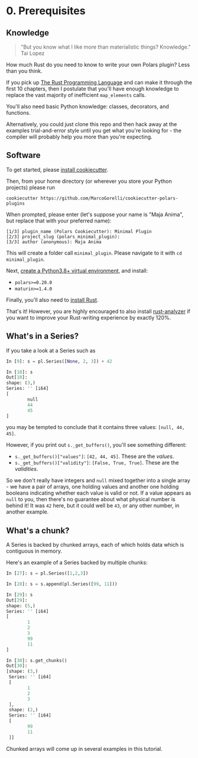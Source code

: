 # 0. Prerequisites

## Knowledge

> "But you know what I like more than materialistic things? Knowledge." Tai Lopez

How much Rust do you need to know to write your own Polars plugin? Less than
you think.

If you pick up [The Rust Programming Language](https://doc.rust-lang.org/book/)
and can make it through the first 10 chapters, then I postulate
that you'll have enough knowledge to replace the vast majority of
inefficient `map_elements` calls.

You'll also need basic Python knowledge: classes, decorators, and functions.

Alternatively, you could just clone this repo and then hack away
at the examples trial-and-error style until you get what you're looking
for - the compiler will probably help you more than you're expecting.

## Software

To get started, please [install cookiecutter](https://cookiecutter.readthedocs.io/en/stable/README.html#installation).

Then, from your home directory (or wherever you store your Python projects) please run
```
cookiecutter https://github.com/MarcoGorelli/cookiecutter-polars-plugins
```
When prompted, please enter (let's suppose your name is "Maja Anima", but replace that
with your preferred name):
```
[1/3] plugin_name (Polars Cookiecutter): Minimal Plugin
[2/3] project_slug (polars_minimal_plugin):
[3/3] author (anonymous): Maja Anima
```
This will create a folder call `minimal_plugin`.
Please navigate to it with `cd minimal_plugin`.

Next, [create a Python3.8+ virtual environment](https://docs.python.org/3/library/venv.html), and install:

- `polars>=0.20.0`
- `maturin>=1.4.0`

Finally, you'll also need to [install Rust](https://rustup.rs/).

That's it! However, you are highly encouraged to also install
[rust-analyzer](https://rust-analyzer.github.io/manual.html) if you want to
improve your Rust-writing experience by exactly 120%.

## What's in a Series?

If you take a look at a Series such as
```python
In [9]: s = pl.Series([None, 2, 3]) + 42

In [10]: s
Out[10]:
shape: (3,)
Series: '' [i64]
[
        null
        44
        45
]
```
you may be tempted to conclude that it contains three values: `[null, 44, 45]`.

However, if you print out `s._get_buffers()`, you'll see
something different:

- `s._get_buffers()["values"]`: `[42, 44, 45]`. These are the _values_.
- `s._get_buffers()["validity"]`: `[False, True, True]`. These are the _validities_.

So we don't really have integers and `null` mixed together into a single array - we
have a pair of arrays, one holding values and another one holding booleans indicating
whether each value is valid or not.
If a value appears as `null` to you, then there's no guarantee about what physical number
is behind it! It was `42` here, but it could well be `43`, or any other number,
in another example.

## What's a chunk?

A Series is backed by chunked arrays, each of which holds data which is contiguous in
memory.

Here's an example of a Series backed  by multiple chunks:
```python
In [27]: s = pl.Series([1,2,3])

In [28]: s = s.append(pl.Series([99, 11]))

In [29]: s
Out[29]:
shape: (5,)
Series: '' [i64]
[
        1
        2
        3
        99
        11
]

In [30]: s.get_chunks()
Out[30]:
[shape: (3,)
 Series: '' [i64]
 [
        1
        2
        3
 ],
 shape: (2,)
 Series: '' [i64]
 [
        99
        11
 ]]
```
Chunked arrays will come up in several examples in this tutorial.
